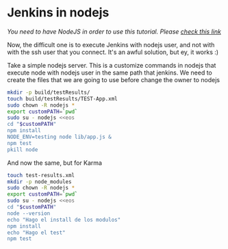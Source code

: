 # Jenkins in nodejs #

*You need to have NodeJS in order to use this tutorial. Please [check this link](https://bitbucket.org/iadlearning-team/iadlearning-wiki/wiki/nodejs)*

Now, the difficult one is to execute Jenkins with nodejs user, and not with with the ssh user that you connect. It's an awful solution, but ey, it works :)

Take a simple nodejs server. This is a customize commands in nodejs that execute node with nodejs user in the same path that jenkins. We need to create the files that we are going to use before change the owner to nodejs

```bash
mkdir -p build/testResults/
touch build/testResults/TEST-App.xml
sudo chown -R nodejs *
export customPATH=`pwd`
sudo su - nodejs <<eos
cd "$customPATH"
npm install
NODE_ENV=testing node lib/app.js &
npm test
pkill node
```

And now the same, but for Karma

```bash
touch test-results.xml
mkdir -p node_modules
sudo chown -R nodejs *
export customPATH=`pwd`
sudo su - nodejs <<eos
cd "$customPATH"
node --version
echo "Hago el install de los modulos"
npm install
echo "Hago el test"
npm test
```